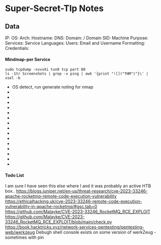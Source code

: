 # Super-Secret-TIp Notes

## Data 

IP: 
OS:
Arch:
Hostname:
DNS:
Domain:  / Domain SID:
Machine Purpose: 
Services:
Service Languages:
Users:
Email and Username Formatting:
Credentials:



#### Mindmap-per Service

```
sudo tcpdump -nvvvXi tun0 tcp port 80
ls -1tr Screenshots | grep -v ping | awk '{print "![]("THM")"}\' | xsel -b
```

- OS detect, run generate noting for nmap
-
-
-
-
-
-
-
-
-
-
-
-
-
-
-



#### Todo List

I am sure I have seen this else where I and it was probably an active HTB box..
https://blogs.juniper.net/en-us/threat-research/cve-2023-33246-apache-rocketmq-remote-code-execution-vulnerability
https://ethicalhacking.uk/cve-2023-33246-remote-code-execution-vulnerability-in-apache-rocketmq/#gsc.tab=0
https://github.com/Malayke/CVE-2023-33246_RocketMQ_RCE_EXPLOIT
https://github.com/Malayke/CVE-2023-33246_RocketMQ_RCE_EXPLOIT/blob/main/check.py
https://book.hacktricks.xyz/network-services-pentesting/pentesting-web/werkzeug
Debugh shell console exists on some version of werkZeug - sometimes with pin
